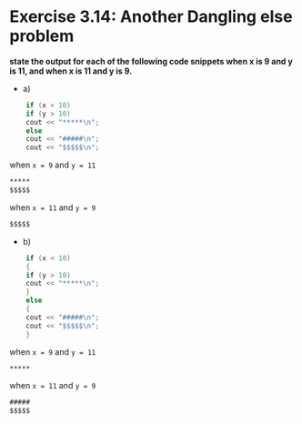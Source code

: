 # Exercise 3.14: Another Dangling else problem
**state the output for each of the following code snippets when x is 9 and y is 11, and when x is 11 and y is 9.**


- a)
```cpp
    if (x < 10)
    if (y > 10)
    cout << "*****\n";
    else
    cout << "#####\n";
    cout << "$$$$$\n";
```
when `x = 9` and `y = 11`
```txt
*****
$$$$$
```

when `x = 11` and `y = 9`
```txt
$$$$$
```

- b) 
```cpp
    if (x < 10)
    {
    if (y > 10)
    cout << "*****\n";
    }
    else
    {
    cout << "#####\n";
    cout << "$$$$$\n";
    }
```
when `x = 9` and `y = 11`
```txt
*****
```

when `x = 11` and `y = 9`
```txt
#####
$$$$$
```